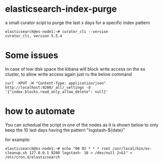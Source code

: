 # elasticsearch-index-purge
a small curator scipt to purge the last x days for a specific index pattern
```
elasticsearch@es-node1:~# curator_cli --version
curator_cli, version 5.5.4
```
# Some issues
In case of low disk space the kibana will block write access on the es cluster, to allow write access again just ru the below command
```
curl -XPUT -H "Content-Type: application/json" http://localhost:9200/_all/_settings -d '{"index.blocks.read_only_allow_delete": null}'
```

# how to automate
You can schedual the script in one of the nodes as it is shown below to only keep the 10 last days having the pattern "logstash-${date}"

for example:
```
elasticsearch@es-node1:~# echo "00 02 * * * root /usr/local/bin/es-cleanup.sh 127.0.0.1 9200 logstash- 10 > /dev/null 2>&1" >  /etc/cron.d/elasticsearch
```

